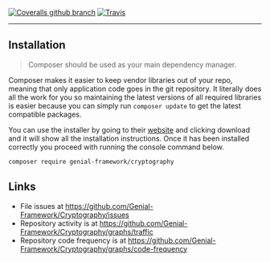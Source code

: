 [![Coveralls github branch](https://img.shields.io/coveralls/github/Genial-Framework/Cryptography/master.svg?style=flat-square)](https://coveralls.io/github/Genial-Framework/Cryptography?branch=master) [![Travis](https://img.shields.io/travis/Genial-Framework/Cryptography.svg?style=flat-square)](https://travis-ci.org/Genial-Framework/Cryptography) 

---------------------
## Installation
> Composer should be used as your main dependency manager.

Composer makes it easier to keep vendor libraries out of your repo, meaning that only application code goes in the git repository. It literally does all the work for you so maintaining the latest versions of all required libraries is easier because you can simply run `composer update` to get the latest compatible packages.

You can use the installer by going to their [website](https://getcomposer.org/) and clicking download and it will show all the installation instructions. Once it has been installed correctly you proceed with running the console command below.

```sh
composer require genial-framework/cryptography
```
## Links
- File issues at https://github.com/Genial-Framework/Cryptography/issues
- Repository activity is at https://github.com/Genial-Framework/Cryptography/graphs/traffic
- Repository code frequency is at https://github.com/Genial-Framework/Cryptography/graphs/code-frequency
